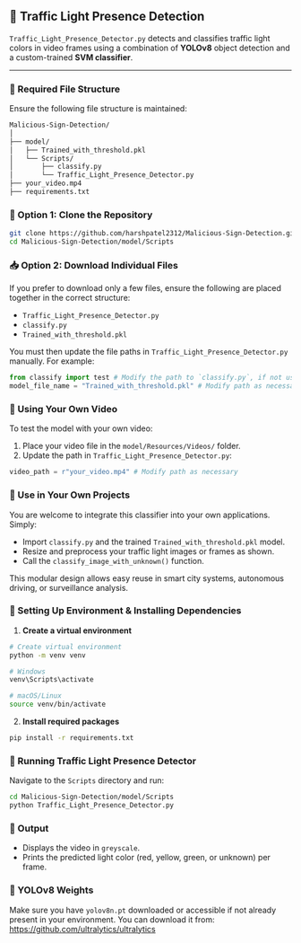 ## 🚦 Traffic Light Presence Detection

`Traffic_Light_Presence_Detector.py` detects and classifies traffic light colors in video frames using a combination of **YOLOv8** object detection and a custom-trained **SVM classifier**.

---

### 📁 Required File Structure

Ensure the following file structure is maintained:

```bash
Malicious-Sign-Detection/
│
├── model/
│   ├── Trained_with_threshold.pkl
│   └── Scripts/
│       ├── classify.py
│       └── Traffic_Light_Presence_Detector.py
├── your_video.mp4
├── requirements.txt
```

### 🔄 Option 1: Clone the Repository

```bash
git clone https://github.com/harshpatel2312/Malicious-Sign-Detection.git
cd Malicious-Sign-Detection/model/Scripts
```

### 📥 Option 2: Download Individual Files
If you prefer to download only a few files, ensure the following are placed together in the correct structure:
* `Traffic_Light_Presence_Detector.py`
* `classify.py`
* `Trained_with_threshold.pkl`

You must then update the file paths in `Traffic_Light_Presence_Detector.py` manually. For example:
```python
from classify import test # Modify the path to `classify.py`, if not using predefined file structure
model_file_name = "Trained_with_threshold.pkl" # Modify path as necessary

```

### 🎥 Using Your Own Video
To test the model with your own video:
1. Place your video file in the `model/Resources/Videos/` folder.
2. Update the path in `Traffic_Light_Presence_Detector.py`:
```python
video_path = r"your_video.mp4" # Modify path as necessary
```

### 💼 Use in Your Own Projects
You are welcome to integrate this classifier into your own applications. Simply:
* Import `classify.py` and the trained `Trained_with_threshold.pkl` model.
* Resize and preprocess your traffic light images or frames as shown.
* Call the `classify_image_with_unknown()` function.

This modular design allows easy reuse in smart city systems, autonomous driving, or surveillance analysis.

### 🧰 Setting Up Environment & Installing Dependencies
1. **Create a virtual environment**
```bash
# Create virtual environment
python -m venv venv

# Windows
venv\Scripts\activate

# macOS/Linux
source venv/bin/activate
```
2. **Install required packages**
```bash
pip install -r requirements.txt
```

### 🧪 Running Traffic Light Presence Detector
Navigate to the `Scripts` directory and run:
```bash
cd Malicious-Sign-Detection/model/Scripts
python Traffic_Light_Presence_Detector.py
```

### 📄 Output
* Displays the video in `greyscale`.
* Prints the predicted light color (red, yellow, green, or unknown) per frame.

### 🧠 YOLOv8 Weights
Make sure you have `yolov8n.pt` downloaded or accessible if not already present in your environment. You can download it from: https://github.com/ultralytics/ultralytics

